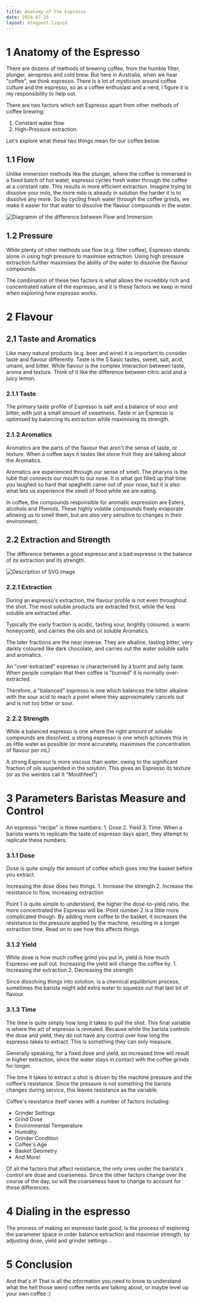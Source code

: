 ```yaml
---
title: Anatomy of the Espresso
date: 2024-07-25
layout: blogpost.liquid
---
```


# 1 Anatomy of the Espresso

There are dozens of methods of brewing coffee, from the humble filter,
plunger, aeropress and cold brew. But here in Australia, when we hear
"coffee", we think espresso. There is a lot of mysticism around coffee
culture and the espresso, so as a coffee enthusiast and a nerd, I figure
it is my responsibility to help out.

There are two factors which set Espresso apart from other methods of
coffee brewing:
  1. Constant water flow
  2. High-Pressure extraction.

Let\'s explore what these two things mean for our coffee below.

## 1.1 Flow

Unlike immersion methods like the plunger, where the coffee is immersed
in a fixed batch of hot water, espresso cycles fresh water through the
coffee at a constant rate. This results in more efficient extraction.
Imagine trying to dissolve your milo, the more milo is already in
solution the harder it is to dissolve any more. So by cycling fresh
water through the coffee grinds, we make it easier for that water to
dissolve the flavour compounds in the water.

![Diagramm of the difference between Flow and Immersion](/blogs/FlowVsImmersion.svg)

## 1.2 Pressure

While plenty of other methods use flow (e.g. filter coffee), Espresso
stands alone in using high pressure to maximise extraction. Using high
pressure extraction further maximises the ability of the water to
dissolve the flavour compounds.

The combination of these two factors is what allows the incredibly rich
and concentrated nature of the espresso, and it is these factors we keep
in mind when exploring how espresso works.

# 2 Flavour

## 2.1 Taste and Aromatics

Like many natural products (e.g. beer and wine) it is important to
consider taste and flavour differently. Taste is the 5 basic tastes,
sweet, salt, acid, umami, and bitter. While flavour is the complex
interaction between taste, aroma and texture. Think of it like the
difference between citric acid and a juicy lemon.

### 2.1.1 Taste

The primary taste profile of Espresso is salt and a balance of sour and
bitter, with just a small amount of sweetness. Taste in an Espresso is
optimised by balancing its extraction while maximising its strength.

### 2.1.2 Aromatics

Aromatics are the parts of the flavour that aren't the sense of taste,
or texture. When a coffee says it tastes like stone fruit they are
talking about the Aromatics.

Aromatics are experienced through our sense of smell. The pharynx is the
tube that connects our mouth to our nose. It is what got filled up that
time you laughed so hard that spaghetti came out of your nose, but it is
also what lets us experience the smell of food while we are eating.

In coffee, the compounds responsible for aromatic expression are Esters,
alcohols and Phenols. These highly volatile compounds freely evaporate
allowing us to smell them, but are also very sensitive to changes in
their environment.

## 2.2 Extraction and Strength

The difference between a good espresso and a bad espresso is the balance
of its extraction and its strength.

![Description of SVG image](/blogs/CoffeeDiagram.svg)

### 2.2.1 Extraction

During an espresso's extraction, the flavour profile is not even
throughout the shot. The most soluble products are extracted first,
while the less soluble are extracted after.

Typically the early fraction is acidic, tasting sour, brightly coloured,
a warm honeycomb, and carries the oils and oil soluble Aromatics.

The later fractions are the near inverse. They are alkaline, tasting
bitter, very darkly coloured like dark chocolate, and carries out the
water soluble salts and aromatics.

An "over-extracted" espresso is characterised by a burnt and ashy taste.
When people complain that their coffee is "burned" it is normally
over-extracted.

Therefore, a "balanced" espresso is one which balances the bitter
alkaline with the sour acid to reach a point where they approximately
cancels out and is not too bitter or sour.

### 2.2.2 Strength

While a balanced espresso is one where the right amount of soluble
compounds are dissolved, a strong espresso is one which achieves this in
as little water as possible (or more accurately, maximises the
concentration of flavour per mL)

A strong Espresso is more viscous than water, owing to the significant
fraction of oils suspended in the solution. This gives an Espresso its
texture (or as the weirdos call it "Mouthfeel")

# 3 Parameters Baristas Measure and Control

An espresso "recipe" is three numbers: 1. Dose 2. Yield 3. Time. When a
barista wants to replicate the taste of espresso days apart, they
attempt to replicate these numbers.

### 3.1.1 Dose

Dose is quite simply the amount of coffee which goes into the basket
before you extract.

Increasing the dose does two things. 1. Increase the strength 2.
Increase the resistance to flow, increasing extraction

Point 1 is quite simple to understand, the higher the dose-to-yield
ratio, the more concentrated the Espresso will be. Point number 2 is a
little more complicated though. By adding more coffee to the basket, it
increases the resistance to the pressure applied by the machine,
resulting in a longer extraction time. Read on to see how this affects
things.

### 3.1.2 Yield

While dose is how much coffee grind you put in, yield is how much
Espresso we pull out. Increasing the yield will change the coffee by. 1.
Increasing the extraction 2. Decreasing the strength

Since dissolving things into solution, is a chemical equilibrium
process, sometimes the barista might add extra water to squeeze out that
last bit of flavour.

### 3.1.3 Time

The time is quite simply how long it takes to pull the shot. This final
variable is where the art of espresso is revealed. Because while the
barista controls the dose and yield, they do not have any control over
how long the espresso takes to extract. This is something they can only
measure.

Generally speaking, for a fixed dose and yield, an increased time will
result in higher extraction, since the water stays in contact with the
coffee grinds for longer.

The time it takes to extract a shot is driven by the machine pressure
and the coffee's resistance. Since the pressure is not something the
barista changes during service, this leaves resistance as the variable.

Coffee's resistance itself varies with a number of factors including:

-   Grinder Settings
-   Grind Dose
-   Environmental Temperature
-   Humidity
-   Grinder Condition
-   Coffee's Age
-   Basket Geometry
-   And More!

Of all the factors that affect resistance, the only ones under the
barista\'s control are dose and coarseness. Since the other factors
change over the course of the day, so will the coarseness have to change
to account for these differences.

# 4 Dialing in the espresso

The process of making an espresso taste good, is the process of
exploring the parameter space in order balance extraction and maximise
strength, by adjusting dose, yield and grinder settings. .

# 5 Conclusion

And that\'s it! That is all the information you need to know to
understand what the hell those weird coffee nerds are talking about, or
maybe level up your own coffee :)
